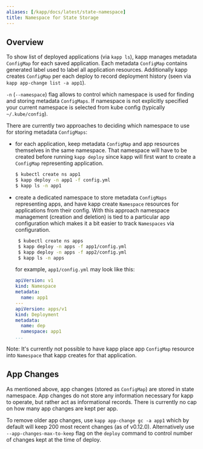 ```yaml
---
aliases: [/kapp/docs/latest/state-namespace]
title: Namespace for State Storage
---
```


## Overview

To show list of deployed applications (via `kapp ls`), kapp manages metadata `ConfigMap` for each saved application. Each metadata `ConfigMap` contains generated label used to label all application resources. Additionally kapp creates `ConfigMap` per each deploy to record deployment history (seen via `kapp app-change list -a app1`).

`-n` (`--namespace`) flag allows to control which namespace is used for finding and storing metadata `ConfigMaps`. If namespace is not explicitly specified your current namespace is selected from kube config (typically `~/.kube/config`).

There are currently two approaches to deciding which namespace to use for storing metadata `ConfigMaps`:

- for each application, keep metadata `ConfigMap` and app resources themselves in the same namespace. That namespace will have to be created before running `kapp deploy` since kapp will first want to create a `ConfigMap` representing application.

    ```bash
    $ kubectl create ns app1
    $ kapp deploy -n app1 -f config.yml
    $ kapp ls -n app1
    ```

- create a dedicated namespace to store metadata `ConfigMaps` representing apps, and have kapp create `Namespace` resources for applications from their config. With this approach namespace management (creation and deletion) is tied to a particular app configuration which makes it a bit easier to track `Namespaces` via configuration.

   ```bash
    $ kubectl create ns apps
    $ kapp deploy -n apps -f app1/config.yml
    $ kapp deploy -n apps -f app2/config.yml
    $ kapp ls -n apps
    ```

    for example, `app1/config.yml` may look like this:

    ```yaml
    apiVersion: v1
    kind: Namespace
    metadata:
      name: app1
    ---
    apiVersion: apps/v1
    kind: Deployment
    metadata:
      name: dep
      namespace: app1
    ...
    ```

Note: It's currently not possible to have kapp place app `ConfigMap` resource into `Namespace` that kapp creates for that application.

## App Changes

As mentioned above, app changes (stored as `ConfigMap`) are stored in state namespace. App changes do not store any information necessary for kapp to operate, but rather act as informational records. There is currently no cap on how many app changes are kept per app.

To remove older app changes, use `kapp app-change gc -a app1` which by default will keep 200 most recent changes (as of v0.12.0). Alternatively use `--app-changes-max-to-keep` flag on the `deploy` command to control number of changes kept at the time of deploy.
